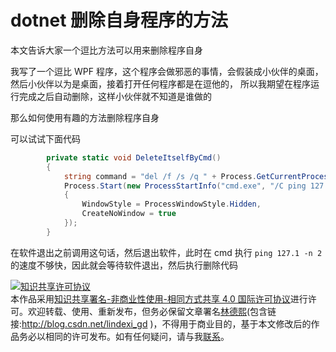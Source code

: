 
# dotnet 删除自身程序的方法

本文告诉大家一个逗比方法可以用来删除程序自身

<!--more-->


<!-- CreateTime:2020/8/6 18:49:15 -->

<!-- 发布 -->

我写了一个逗比 WPF 程序，这个程序会做邪恶的事情，会假装成小伙伴的桌面，然后小伙伴以为是桌面，接着打开任何程序都是在逗他的， 所以我期望在程序运行完成之后自动删除，这样小伙伴就不知道是谁做的

那么如何使用有趣的方法删除程序自身

可以试试下面代码

```csharp
		private static void DeleteItselfByCmd()
		{
			string command = "del /f /s /q " + Process.GetCurrentProcess().MainModule.FileName;
			Process.Start(new ProcessStartInfo("cmd.exe", "/C ping 127.1 -n 2 > nul & " + command)
			{
				WindowStyle = ProcessWindowStyle.Hidden,
				CreateNoWindow = true
			});
		}
```

在软件退出之前调用这句话，然后退出软件，此时在 cmd 执行 `ping 127.1 -n 2` 的速度不够快，因此就会等待软件退出，然后执行删除代码





<a rel="license" href="http://creativecommons.org/licenses/by-nc-sa/4.0/"><img alt="知识共享许可协议" style="border-width:0" src="https://licensebuttons.net/l/by-nc-sa/4.0/88x31.png" /></a><br />本作品采用<a rel="license" href="http://creativecommons.org/licenses/by-nc-sa/4.0/">知识共享署名-非商业性使用-相同方式共享 4.0 国际许可协议</a>进行许可。欢迎转载、使用、重新发布，但务必保留文章署名[林德熙](http://blog.csdn.net/lindexi_gd)(包含链接:http://blog.csdn.net/lindexi_gd )，不得用于商业目的，基于本文修改后的作品务必以相同的许可发布。如有任何疑问，请与我[联系](mailto:lindexi_gd@163.com)。